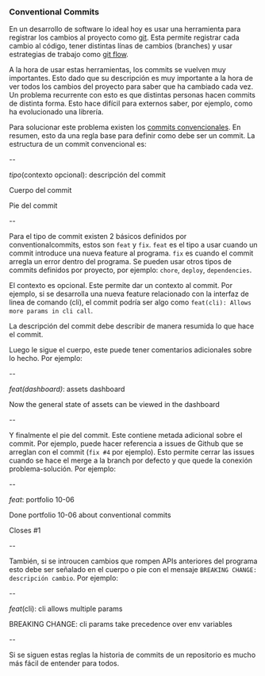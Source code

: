 ### Conventional Commits

En un desarrollo de software lo ideal hoy es usar una herramienta para registrar los cambios al proyecto como [git](https://git-scm.com). Esta permite registrar cada cambio al código, tener distintas línas de cambios (branches) y usar estrategias de trabajo como [git flow](https://datasift.github.io/gitflow/IntroducingGitFlow.html).

A la hora de usar estas herramientas, los commits se vuelven muy importantes. Esto dado que su descripción es muy importante a la hora de ver todos los cambios del proyecto para saber que ha cambiado cada vez. Un problema recurrente con esto es que distintas personas hacen commits de distinta forma. Esto hace difícil para externos saber, por ejemplo, como ha evolucionado una librería.

Para solucionar este problema existen los [commits convencionales](https://conventionalcommits.org). En resumen, esto da una regla base para definir como debe ser un commit. La estructura de un commit convencional es:

--

_tipo_(contexto opcional): descripción del commit

Cuerpo del commit

Pie del commit

--

Para el tipo de commit existen 2 básicos definidos por conventionalcommits, estos son `feat` y `fix`. `feat` es el tipo a usar cuando un commit introduce una nueva feature al programa. `fix` es cuando el commit arregla un error dentro del programa. Se pueden usar otros tipos de commits definidos por proyecto, por ejemplo: `chore`, `deploy`, `dependencies`.

El contexto es opcional. Este permite dar un contexto al commit. Por ejemplo, si se desarrolla una nueva feature relacionado con la interfaz de linea de comando (cli), el commit podría ser algo como `feat(cli): Allows more params in cli call`.

La descripción del commit debe describir de manera resumida lo que hace el commit.

Luego le sigue el cuerpo, este puede tener comentarios adicionales sobre lo hecho. Por ejemplo:

--

_feat(dashboard)_: assets dashboard

Now the general state of assets can be viewed in the dashboard

--

Y finalmente el pie del commit. Este contiene metada adicional sobre el commit. Por ejemplo, puede hacer referencia a issues de Github que se arreglan con el commit (`fix #4` por ejemplo). Esto permite cerrar las issues cuando se hace el merge a la branch por defecto y que quede la conexión problema-solución. Por ejemplo:

--

_feat_: portfolio 10-06

Done portfolio 10-06 about conventional commits

Closes #1

--

También, si se introucen cambios que rompen APIs anteriores del programa esto debe ser señalado en el cuerpo o pie con el mensaje `BREAKING CHANGE: descripción cambio`. Por ejemplo:

--

_feat_(cli): cli allows multiple params

BREAKING CHANGE: cli params take precedence over env variables

--

Si se siguen estas reglas la historia de commits de un repositorio es mucho más fácil de entender para todos.
